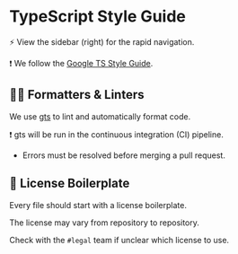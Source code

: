 # TypeScript Style Guide

:zap: View the sidebar (right) for the rapid navigation.

:exclamation: We follow the [Google TS Style Guide](https://google.github.io/styleguide/tsguide.html).

## :guardsman: Formatters & Linters

We use [gts](https://github.com/google/gts) to lint and automatically format code.

:exclamation: gts will be run in the continuous integration (CI) pipeline.
- Errors must be resolved before merging a pull request.

## :page_with_curl: License Boilerplate

Every file should start with a license boilerplate.

The license may vary from repository to repository.

Check with the `#legal` team if unclear which license to use.
